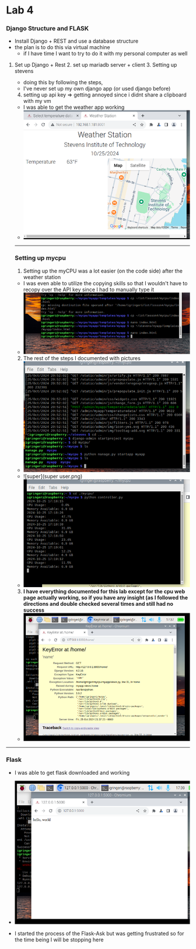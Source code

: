# Lab 4


### Django Structure and FLASK 
- Install Django + REST and use a database structure 
- the plan is to do this via virtual machine
    * if I have time I want to try to do it with my personal computer as well

1. Set up Django + Rest
    2. set up mariadb server + client
    3. Setting up stevens
    *   doing this by following the steps,
    * I've never set up my own django app (or used django before)
    4. setting up api key => getting annoyed since i didnt share a clipboard with my vm 
    * I was able to get the weather app working
    * ![weather](weather.png)

    --- 

    ### Setting up mycpu
    1. Setting up the myCPU was a lot easier (on the code side) after the weather station
    * I was even able to utilize the copying skills so that I wouldn't have to recopy over the API key since I had to manually type it
    * ![used](cpUSEDfile.png)
    2. The rest of the steps I documented with pictures
    * ![cpu](mycpu.png)
    * ![super](super user.png)
    * ![term](terminal.png)
    3. **I have everything documented for this lab except for the cpu web page actually working, so if you have any insight (as I followed the directions and double checked several times and still had no success**
    * ![stuck](stuckANDfrustrated.png)

--- 

### Flask
- I was able to get flask downloaded and working
* ![hi](hi.png)
- I started the process of the Flask-Ask but was getting frustrated so for the time being I will be stopping here